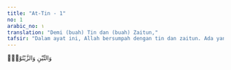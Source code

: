 ```yaml
---
title: "At-Tin - 1"
no: 1
arabic_no: ١
translation: "Demi (buah) Tin dan (buah) Zaitun,"
tafsir: "Dalam ayat ini, Allah bersumpah dengan tin dan zaitun. Ada yang berpendapat bahwa tin dan zaitun adalah nama buah yang dikenal sekarang, yang menunjukkan kelebihan kandungan yang dimiliki kedua buah itu. Ada pula yang berpendapat bahwa yang dimaksud adalah tempat banyaknya tin dan zaitun itu tumbuh, yaitu Yerusalem, tempat Nabi Isa lahir dan menerima wahyu.\n\nDua nama tumbuhan, ara (at-tin) dan zaitun (az-zaitun), dan dua tempat (Bukit Sinai”tempat Nabi Musa memerima wahyu; dan kota yang aman (Mekah)”tempat Nabi Muhammad menerima wahyu), digunakan Allah untuk menjadi semacam bukti kebenaran sumpah-Nya. Beberapa ulama menyatakan bahwa at-tin dan az-zaitun sebenarnya juga menunjuk pada dua tempat. At-Tin adalah bukit di sekitar Damaskus, Siria. Sementara az-zaitun adalah tempat Nabi Isa menerima wahyu.\n\nAda juga yang memahami at-tin dan az-zaitun sebagai jenis tumbuhan. Buah ara (at-tin) adalah buah dari sejenis pohon yang banyak tumbuh di kawasan Timur Tengah. Buahnya bila telah matang berwarna coklat, dan mempunyai biji seperti tomat. Rasanya manis dan dinilai memiliki gizi yang tinggi.\n\nPenelitian ilmiah menunjukkan bahwa buah ara memiliki kandungan serat yang sangat tinggi dibandingkan buah lainnya. Satu buah ara yang sudah dikeringkan mengandung 20% serat dari yang dianjurkan untuk dikonsumsi orang setiap harinya. Sebagaimana diketahui, penelitian yang dilakukan dalam beberapa dekade terakhir menunjukkan bahwa serat dari tumbuhan sangat penting agar alat pencernaan dapat berfungsi dengan baik. Serat akan membantu sistem pencernaan dan juga dapat mencegah seseorang terkena kanker usus.\n\nKandungan yang dimiliki oleh buah ara juga sangat menjanjikan. Buah ini mengandung antioksidan yang dapat mencegah timbulnya beberapa penyakit. Antioksidan berperan untuk menetralisir beberapa unsur yang merusak (free radicals), baik yang dihasilkan di dalam tubuh (karena beberapa reaksi kimia dalam pencernaan) atau masuk ke dalam tubuh dari luar. Kandungan Phenol pada buah ara juga tinggi. Bahan Phenol ini berfungsi sebagai antiseptik untuk membunuh mikroba.\n\nPenelitian di Universitas Rutgers di Amerika Serikat mengungkapkan bahwa kandungan yang tinggi dari omega-3, omega-6 dan phytosterol, maka buah ara sangat potensial untuk menurunkan kadar kolesterol dalam darah. Sebagaimana diketahui, omega-3 dan omega-6 tidak dapat diproduksi oleh tubuh. Keduanya hanya dapat diperoleh dari asupan makanan. Kedua jenis asam lemak ini juga sangat berpengaruh terhadap kinerja jantung, otak, dan sistem syaraf. Phytosterol sendiri berfungsi untuk menghilangkan kolesterol yang diperoleh dari daging, sebelum kolesterol tersebut masuk ke dalam sistem jaringan darah.\n\nPohon ara mengandung mineral yang cukup lengkap dibandingkan buah lainnya. Dari 40 gram buah ara mengandung 244 mg kalium (sebanyak 7% dari kebutuhan per hari), 53 mg kalsium (6% dari kebutuhan per hari), dan 1,2 mg besi (6% dari kebutuhan per hari). Tingginya kadar kalsium ini hanya dikalahkan oleh jeruk.\n\nBuah ara juga dipercaya mempercepat penyembuhan pada seseorang yang sedang sakit. Buah ini mengandung bahan-bahan yang diperlukan agar badan si pasien cepat segar dan berenergi. Komponen nutrisi utama yang dikandung buah ara adalah gula. Persentasenya cukup tinggi, yaitu sebanyak 51% sampai 74% dari seluruh bagian buah. \n\nDemikian pula halnya dengan zaitun. Sederetan penelitian telah mengungkapkan berbagai manfaat buah zaitun untuk kesehatan manusia. Zaitun, yang diberi pujian sebagai \"pohon yang penuh berkah\" dalam ayat 35 Surah an-Nur/24, adalah tumbuhan perdu. Jenis-jenisnya tersebar di kawasan sekitar Laut Tengah. Pohonnya dapat mencapai umur ratusan tahun. Buah zaitun dapat dipanen untuk masa yang sangat panjang.\n\nSebagai bahan makanan, buah zaitun mengandung beberapa unsur yang diperlukan manusia, seperti protein yang cukup tinggi, zat garam, besi dan fosfor, vitamin A dan B. Zaitun juga dikenal sebagai penghalus kulit dan digunakan dalam industri sabun. Minyaknya juga memiliki kelebihan-kelebihan yang tidak dimiliki minyak hewani atau minyak nabati lainnya. Diketahui bahwa minyak zaitun menyehatkan jantung dan pembuluh darah. \n\nBeberapa kegunaan minyak zaitun adalah untuk kesehatan jantung dan pembuluh darah, pencegahan kanker, arthistis, memperlambat proses penuaan, membantu pertumbuhan pada anak-anak, menurunkan tekanan darah tinggi, serta kegunaan lain bagi berbagai organ bagian dalam."
---
```


وَالتِّيْنِ وَالزَّيْتُوْنِۙ
